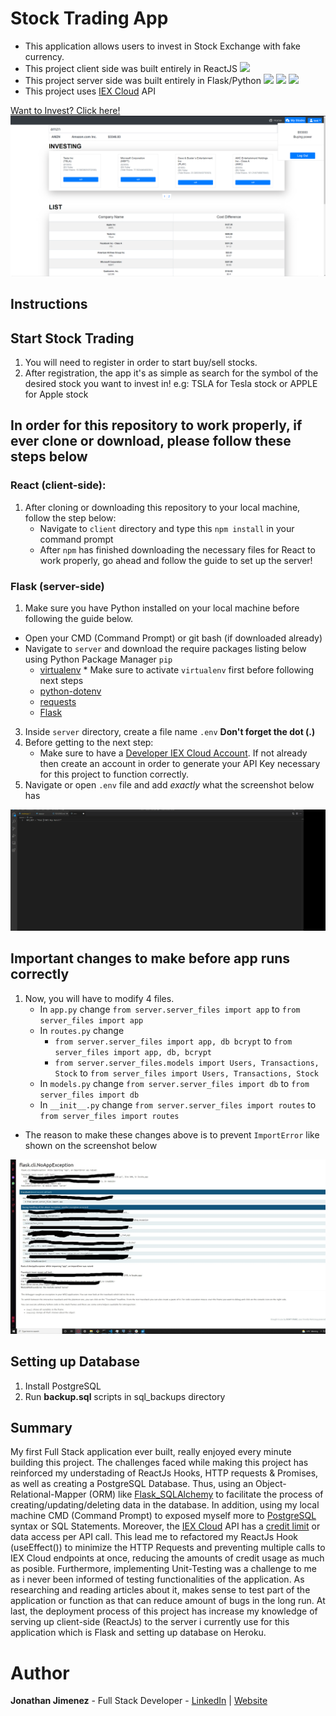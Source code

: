 # Stock Trading App 

- This application allows users to invest in Stock Exchange with fake currency.
- This project client side was built entirely in ReactJS ![](https://img.shields.io/badge/React-20232A?style=for-the-badge&logo=react&logoColor=61DAFB)
- This project server side was built entirely in Flask/Python ![](https://img.shields.io/badge/Flask-000000?style=for-the-badge&logo=flask&logoColor=white) ![](https://img.shields.io/badge/Python-3776AB?style=for-the-badge&logo=python&logoColor=white) ![](https://img.shields.io/badge/PostgreSQL-316192?style=for-the-badge&logo=postgresql&logoColor=white)
- This project uses [IEX Cloud](https://iexcloud.io) API 

[Want to Invest? Click here!](fantasy-stock-trading-app.herokuapp.com)
![](./client/src/assets/images/my-stock-preview.png)


## Instructions

## Start Stock Trading

1. You will need to register in order to start buy/sell stocks.
2. After registration, the app it's as simple as search for the symbol of the desired stock you want to invest in!
    e.g: TSLA for Tesla stock or APPLE for Apple stock

## In order for this repository to work properly, if ever clone or download, please follow these steps below

### React (client-side):

1. After cloning or downloading this repository to your local machine, follow the step below:
    - Navigate to `client` directory and type this `npm install` in your command prompt
    - After `npm` has finished downloading the necessary files for React to work properly, go ahead and follow the guide to set up the server!

### Flask (server-side)

1. Make sure you have Python installed on your local machine before following the guide below.

- Open your CMD (Command Prompt) or git bash (if downloaded already)
- Navigate to `server` and download the require packages listing below using Python Package Manager `pip`
    - [virtualenv](https://virtualenv.pypa.io/en/latest/installation.html#via-pip) * Make sure to activate `virtualenv` first before following next steps
    - [python-dotenv](https://pypi.org/project/python-dotenv/)
    - [requests](https://requests.readthedocs.io/en/latest/user/install/#install)
    - [Flask](https://flask.palletsprojects.com/en/1.1.x/installation/#install-flask)

3. Inside `server` directory, create a file name `.env` **Don't forget the dot (.)**
4. Before getting to the next step:
    - Make sure to have a [Developer IEX Cloud Account](https://iexcloud.io/cloud-login#/register). If not already then create an account in order to generate your API Key necessary for this project to function correctly.
6. Navigate or open `.env` file and add _exactly_ what the screenshot below has

![](./client/src/assets/images/env-preview.png)

## Important changes to make before app runs correctly
1. Now, you will have to modify 4 files.
    - In `app.py` change `from server.server_files import app` to `from server_files import app`
    - In `routes.py` change 
        - `from server.server_files import app, db bcrypt` to `from server_files import app, db, bcrypt`
        - `from server.server_files.models import Users, Transactions, Stock` to `from server_files import Users, Transactions, Stock`
    - In `models.py` change `from server.server_files import db` to `from server_files import db`
    - In `__init__.py` change `from server.server_files import routes` to `from server_files import routes`
- The reason to make these changes above is to prevent `ImportError` like shown on the screenshot below

![](./client/src/assets/images/import-error.jpg)

## Setting up Database

1. Install PostgreSQL
2. Run **backup.sql** scripts in sql_backups directory

## Summary

My first Full Stack application ever built, really enjoyed every minute building this project. The challenges faced while making this project has reinforced my understading of ReactJs Hooks, HTTP requests & Promises, as well as creating a PostgreSQL Database. Thus, using an Object-Relational-Mapper (ORM) like [Flask_SQLAlchemy](https://flask-sqlalchemy.palletsprojects.com/en/2.x/) to facilitate the process of creating/updating/deleting data in the database. In addition, using my local machine CMD (Command Prompt) to exposed myself more to [PostgreSQL](https://www.postgresql.org/docs/) syntax or SQL Statements. Moreover, the [IEX Cloud](https://iexcloud.io/docs/api/) API has a [credit limit](https://intercom.help/iexcloud/en/articles/4856909-what-are-credits-and-premium-data-credits) or data access per API call. This lead me to refactored my ReactJs Hook (useEffect()) to minimize the HTTP Requests and preventing multiple calls to IEX Cloud endpoints at once, reducing the amounts of credit usage as much as posible. Furthermore, implementing Unit-Testing was a challenge to me as i never been informed of testing functionalities of the application. As researching and reading articles about it, makes sense to test part of the application or function as that can reduce amount of bugs in the long run. At last, the deployment process of this project has increase my knowledge of serving up client-side (ReactJs) to the server i currently use for this application which is Flask and setting up database on Heroku.


# Author

**Jonathan Jimenez** - Full Stack Developer - [LinkedIn](https://www.linkedin.com/in/jonathan-jimenez101/) | [Website](https://jonathan-jimenez.herokuapp.com/)


